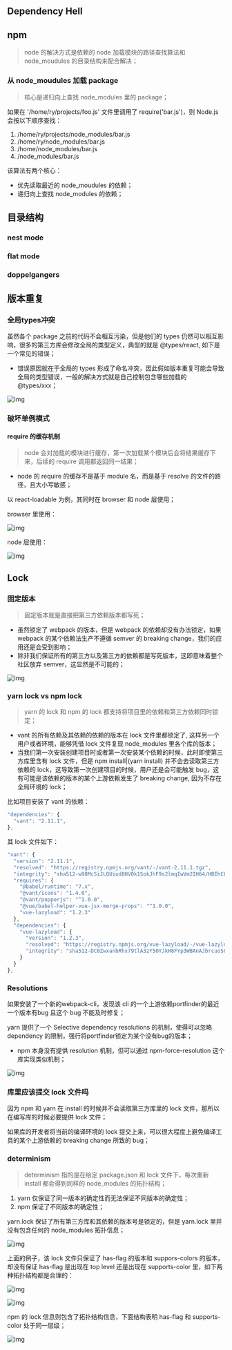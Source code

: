 ## Dependency Hell

## npm

> node 的解决方式是依赖的 node 加载模块的路径查找算法和 node_moudules 的目录结构来配合解决；

### 从 node_moudules 加载 package

> 核心是递归向上查找 node_modules 里的 package；

如果在 '/home/ry/projects/foo.js'  文件里调用了 require('bar.js')，则 Node.js 会按以下顺序查找：

1. /home/ry/projects/node_modules/bar.js
2. /home/ry/node_modules/bar.js
3. /home/node_modules/bar.js
4. /node_modules/bar.js

该算法有两个核心：

- 优先读取最近的 node_moudules 的依赖；
- 递归向上查找 node_modules 的依赖；

## 目录结构

### nest mode



### flat mode

### doppelgangers

## 版本重复

### 全局types冲突

虽然各个 package 之前的代码不会相互污染，但是他们的 types 仍然可以相互影响，很多的第三方库会修改全局的类型定义，典型的就是 @types/react, 如下是一个常见的错误；

- 错误原因就在于全局的 types 形成了命名冲突，因此假如版本重复可能会导致全局的类型错误，一般的解决方式就是自己控制包含哪些加载的 @types/xxx；

![img](https://p3-juejin.byteimg.com/tos-cn-i-k3u1fbpfcp/2cd45f8e68cb44ccb128e0ec53d23d39~tplv-k3u1fbpfcp-zoom-1.image)

### 破坏单例模式

#### require 的缓存机制

> node 会对加载的模块进行缓存，第一次加载某个模块后会将结果缓存下来，后续的 require 调用都返回同一结果；

- node 的 require 的缓存不是基于 module 名，而是基于 resolve 的文件的路径，且大小写敏感；

以 react-loadable 为例，其同时在 browser 和 node 层使用；

browser 里使用：

![img](https://p3-juejin.byteimg.com/tos-cn-i-k3u1fbpfcp/b7a3e3cac9ad448494b34656f80006fe~tplv-k3u1fbpfcp-zoom-1.image)

node 层使用：

![img](https://p3-juejin.byteimg.com/tos-cn-i-k3u1fbpfcp/4a05b223bf3b45899bc842002e37ec45~tplv-k3u1fbpfcp-zoom-1.image)

## Lock

### 固定版本

> 固定版本就是直接把第三方依赖版本都写死；

- 虽然锁定了 webpack 的版本，但是 webpack 的依赖却没有办法锁定，如果 webpack 的某个依赖法生产不遵循 semver 的 breaking change，我们的应用还是会受到影响；
- 除非我们保证所有的第三方以及第三方的依赖都是写死版本，这即意味着整个社区放弃 semver，这显然是不可能的；

![img](https://p3-juejin.byteimg.com/tos-cn-i-k3u1fbpfcp/254f89758c0a4750aa0b789cdcced031~tplv-k3u1fbpfcp-zoom-1.image)

### yarn lock vs npm lock

> yarn 的 lock 和 npm 的 lock 都支持将项目里的依赖和第三方依赖同时锁定；

- vant 的所有依赖及其依赖的依赖的版本在 lock 文件里都锁定了, 这样另一个用户或者环境，能够凭借 lock 文件复现 node_modules 里各个库的版本；
- 当我们第一次安装创建项目时或者第一次安装某个依赖的时候，此时即使第三方库里含有 lock 文件，但是 npm install|(yarn install) 并不会去读取第三方依赖的 lock，这导致第一次创建项目的时候，用户还是会可能触发 bug，这有可能是该依赖的版本的某个上游依赖发生了 breaking change, 因为不存在全局环境的 lock；

比如项目安装了 vant 的依赖：

```javascript
"dependencies": {
  "vant": "2.11.1",
},
```

其 lock 文件如下：

```javascript
"vant": {
  "version": "2.11.1",
  "resolved": "https://registry.npmjs.org/vant/-/vant-2.11.1.tgz",
  "integrity": "sha512-w98McSiJLQUiud8HV0k1SokJhF9s2lmqIwVm2IH64/HBEhCLaFgRYxDe5oeRIWNSP06K3NK95NTp7aUaWs/X2w==",
  "requires": {
    "@babel/runtime": "7.x",
    "@vant/icons": "1.4.0",
    "@vant/popperjs": "^1.0.0",
    "@vue/babel-helper-vue-jsx-merge-props": "^1.0.0",
    "vue-lazyload": "1.2.3"
  },
  "dependencies": {
    "vue-lazyload": {
      "version": "1.2.3",
      "resolved": "https://registry.npmjs.org/vue-lazyload/-/vue-lazyload-1.2.3.tgz",
      "integrity": "sha512-DC0ZwxanbRhx79tlA3zY5OYJkH8FYp3WBAnAJbrcuoS8eye1P73rcgAZhyxFSPUluJUTelMB+i/+VkNU/qVm7g=="
    }
  }
},
```

### Resolutions

如果安装了一个新的webpack-cli，发现该 cli 的一个上游依赖portfinder的最近一个版本有bug 且这个 bug 不能及时修复；

yarn 提供了一个 Selective dependency resolutions 的机制，使得可以忽略 dependency 的限制，强行将portfinder锁定为某个没有bug的版本；

- npm 本身没有提供 resolution 机制，但可以通过 npm-force-resolution  这个库实现类似机制；

![img](https://p3-juejin.byteimg.com/tos-cn-i-k3u1fbpfcp/d2e1b26027c94c3ca66664ac8bb7fe02~tplv-k3u1fbpfcp-zoom-1.image)

### 库里应该提交 lock 文件吗

因为 npm 和 yarn 在 install 的时候并不会读取第三方库里的 lock 文件，那所以在编写库的时候必要提供 lock 文件；

如果库的开发者将当前的编译环境的 lock 提交上来，可以很大程度上避免编译工具的某个上游依赖的 breaking change 所致的 bug；

### determinism

> determinism 指的是在给定 package.json 和 lock 文件下，每次重新 install 都会得到同样的 node_modules 的拓扑结构；

1. yarn 仅保证了同一版本的确定性而无法保证不同版本的确定性；
2. npm 保证了不同版本的确定性；

yarn.lock 保证了所有第三方库和其依赖的版本号是锁定的，但是 yarn.lock 里并没有包含任何的 node_modules 拓扑信息；

![img](https://p3-juejin.byteimg.com/tos-cn-i-k3u1fbpfcp/bbd594ea9f91459fbf69926ea0711192~tplv-k3u1fbpfcp-zoom-1.image)

上面的例子，该 lock 文件只保证了 has-flag 的版本和 suppors-colors 的版本，却没有保证 has-flag 是出现在 top level 还是出现在 supports-color 里，如下两种拓扑结构都是合理的：

![img](https://p3-juejin.byteimg.com/tos-cn-i-k3u1fbpfcp/4ea27b380f1445749a9e688962b856bb~tplv-k3u1fbpfcp-zoom-1.image)

![img](https://p3-juejin.byteimg.com/tos-cn-i-k3u1fbpfcp/3b35849679af42a092513adff70ffcdb~tplv-k3u1fbpfcp-zoom-1.image)

npm 的 lock 信息则包含了拓扑结构信息，下面结构表明 has-flag 和 supports-color 处于同一层级；

![img](https://p3-juejin.byteimg.com/tos-cn-i-k3u1fbpfcp/a7723474d4674eb7a3e976f035b7096b~tplv-k3u1fbpfcp-zoom-1.image)


